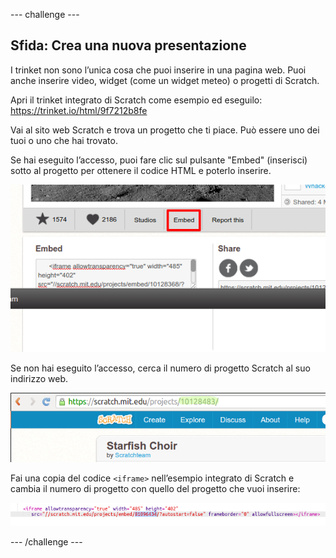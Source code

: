 --- challenge ---
## Sfida: Crea una nuova presentazione

I trinket non sono l’unica cosa che puoi inserire in una pagina web. Puoi anche inserire video, widget (come un widget meteo) o progetti di Scratch.

Apri il trinket integrato di Scratch come esempio ed eseguilo: <a href="https://trinket.io/html/9f7212b8fe">https://trinket.io/html/9f7212b8fe</a>

Vai al sito web Scratch e trova un progetto che ti piace. Può essere uno dei tuoi o uno che hai trovato.

Se hai eseguito l’accesso, puoi fare clic sul pulsante "Embed" (inserisci) sotto al progetto per ottenere il codice HTML e poterlo inserire.

![screenshot](images/scratch-embed.png)

Se non hai eseguito l’accesso, cerca il numero di progetto Scratch al suo indirizzo web.

![screenshot](images/scratch-project-number.png)

Fai una copia del codice `<iframe>` nell’esempio integrato di Scratch e cambia il numero di progetto con quello del progetto che vuoi inserire:

![screenshot](images/scratch-iframe.png)




--- /challenge ---
